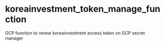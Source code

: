# koreainvestment_token_manage_function
GCP function to renew koreainvestment access token on GCP secret manager

